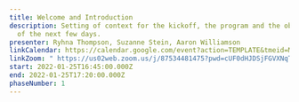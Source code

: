 ```yaml
---
title: Welcome and Introduction
description: Setting of context for the kickoff, the program and the objectives
  of the next few days.
presenter: Ryhna Thompson, Suzanne Stein, Aaron Williamson
linkCalendar: https://calendar.google.com/event?action=TEMPLATE&tmeid=MDM3Zjg0NzlraHNwdDcwYmswc211MGE5ODUgbGVzeWFAZW52aXNpb25tYW5hZ2VtZW50LmNvbQ&tmsrc=lesya%40envisionmanagement.com
linkZoom: " https://us02web.zoom.us/j/87534481475?pwd=cUF0dHJDSjFGVXNqTnNiNm9HSC9NUT09"
start: 2022-01-25T16:45:00.000Z
end: 2022-01-25T17:20:00.000Z
phaseNumber: 1
---
```

